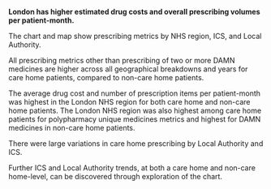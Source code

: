 __London has higher estimated drug costs and overall prescribing volumes per patient-month.__

The chart and map show prescribing metrics by NHS region, ICS, and Local Authority.

All prescribing metrics other than prescribing of two or more DAMN medicines are higher across all geographical breakdowns and years for care home patients, compared to non-care home patients.

The average drug cost and number of prescription items per patient-month was highest in the London NHS region for both care home and non-care home patients. The London NHS region was also highest among care home patients for polypharmacy unique medicines metrics and highest for DAMN medicines in non-care home patients.

There were large variations in care home prescribing by Local Authority and ICS.

Further ICS and Local Authority trends, at both a care home and non-care home-level, can be discovered through exploration of the chart.

